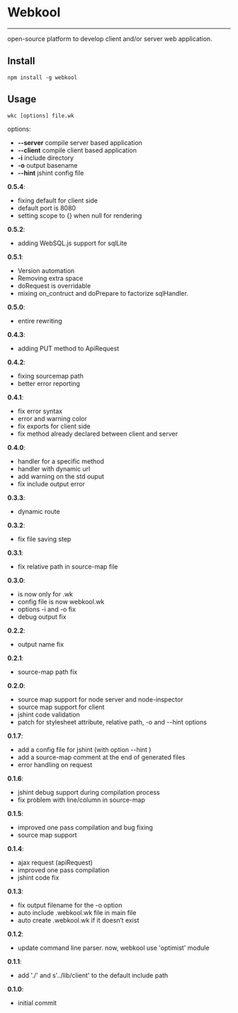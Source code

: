 # Webkool
***
open-source platform to develop client and/or server web application.

## Install

    npm install -g webkool

## Usage

    wkc [options] file.wk

  options:

-   **--server**	compile server based application
-   **--client**	compile client based application
-   **-i**		include directory
-   **-o**		output basename
-   **--hint**		jshint config file

**0.5.4**:
- fixing default for client side
- default port is 8080
- setting scope to {} when null for rendering

**0.5.2**:

- adding WebSQL.js support for sqlLite

**0.5.1**:

- Version automation
- Removing extra space
- doRequest is overridable
- mixing on_contruct and doPrepare to factorize sqlHandler.

**0.5.0**:

- entire rewriting

**0.4.3**:

-	adding PUT method to ApiRequest

**0.4.2**:

-	fixing sourcemap path
-	better error reporting

**0.4.1**:

-	fix error syntax
-	error and warning color
-	fix exports for client side
-	fix method already declared between client and server

**0.4.0**:

- handler for a specific method
-	handler with dynamic url
-	add warning on the std ouput
-	fix include output error

**0.3.3**:

- 	dynamic route

**0.3.2**:

-	fix file saving step

**0.3.1**:

-	fix relative path in source-map file

**0.3.0**:

-	<include> is now only for .wk
-	config file is now webkool.wk
-	options -i and -o fix
-	debug output fix

**0.2.2**:

-	output name fix

**0.2.1**:

-	source-map path fix

**0.2.0**:

-	source map support for node server and node-inspector
-	source map support for client
- 	jshint code validation
- 	patch for stylesheet attribute, relative path, -o and --hint options

**0.1.7**:

-	add a config file for jshint (with option --hint )
- 	add a source-map comment at the end of generated files
- 	error handling on request

**0.1.6**:

-	jshint debug support during compilation process
-	fix problem with line/column in source-map

**0.1.5**:

-	improved one pass compilation and bug fixing
- 	source map support

**0.1.4**:

-	ajax request (apiRequest)
-	improved one pass compilation
- 	jshint code fix

**0.1.3**:

-	fix output filename for the -o option
-	auto include .webkool.wk file in main file
-	auto create .webkool.wk if it doesn’t exist

**0.1.2**:

-	update command line parser. now, webkool use 'optimist' module

**0.1.1**:

-   add './' and s'../lib/client' to the default include path

**0.1.0**:

-   initial commit
